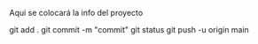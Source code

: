 Aqui se colocará la info del proyecto

git add .
git commit -m "commit"
git status
git push -u origin main

